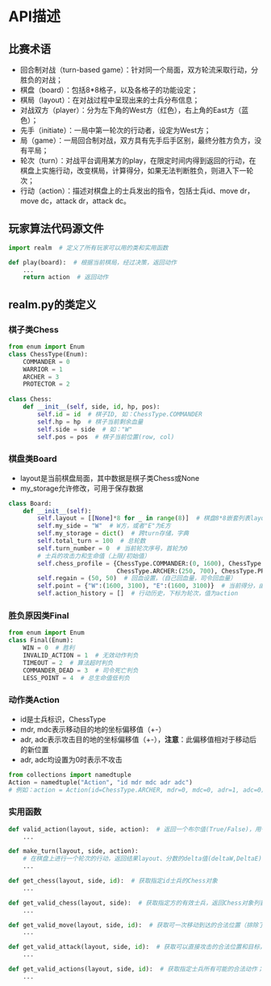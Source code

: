 # API描述
## 比赛术语
- 回合制对战（turn-based game）：针对同一个局面，双方轮流采取行动，分胜负的对战；
- 棋盘（board）：包括8*8格子，以及各格子的功能设定；
- 棋局（layout）：在对战过程中呈现出来的士兵分布信息；
- 对战双方（player）：分为左下角的West方（红色），右上角的East方（蓝色）；
- 先手（initiate）：一局中第一轮次的行动者，设定为West方；
- 局（game）：一局回合制对战，双方具有先手后手区别，最终分胜方负方，没有平局；
- 轮次（turn）：对战平台调用某方的play，在限定时间内得到返回的行动，在棋盘上实施行动，改变棋局，计算得分，如果无法判断胜负，则进入下一轮次；
- 行动（action）：描述对棋盘上的士兵发出的指令，包括士兵id、move dr，move dc，attack dr，attack dc。

## 玩家算法代码源文件
```python
import realm  # 定义了所有玩家可以用的类和实用函数

def play(board):  # 根据当前棋局，经过决策，返回动作
    ...
    return action  # 返回动作
```

## realm.py的类定义
### 棋子类Chess
```python
from enum import Enum
class ChessType(Enum):
    COMMANDER = 0
    WARRIOR = 1
    ARCHER = 3
    PROTECTOR = 2
    
class Chess:
    def __init__(self, side, id, hp, pos):
        self.id = id  # 棋子ID, 如：ChessType.COMMANDER
        self.hp = hp  # 棋子当前剩余血量
        self.side = side  # 如："W"
        self.pos = pos  # 棋子当前位置(row, col)
```

### 棋盘类Board
- layout是当前棋盘局面，其中数据是棋子类Chess或None
- my_storage允许修改，可用于保存数据
```python
class Board:
    def __init__(self):
        self.layout = [[None]*8 for _ in range(8)]  # 棋盘8*8嵌套列表layout[row][col]，列表元素类型是Chess
        self.my_side = "W"  # W方，或者"E"为E方
        self.my_storage = dict()  # 跨turn存储，字典
        self.total_turn = 100  # 总轮数
        self.turn_number = 0  # 当前轮次序号，首轮为0
        # 士兵的攻击力和生命值（上限/初始值）
        self.chess_profile = {ChessType.COMMANDER:(0, 1600), ChessType.WARRIOR:(200, 1000),
                              ChessType.ARCHER:(250, 700), ChessType.PROTECTOR:(150, 1400)}
        self.regain = (50, 50)  # 回血设置，（自己回血量，司令回血量）
        self.point = {"W":(1600, 3100), "E":(1600, 3100)}  # 当前得分，由（司令生命值，士兵总生命值）构成
        self.action_history = []  # 行动历史，下标为轮次，值为action
```

### 胜负原因类Final
```python
from enum import Enum
class Final(Enum):
    WIN = 0  # 胜利
    INVALID_ACTION = 1  # 无效动作判负
    TIMEOUT = 2  # 算法超时判负
    COMMANDER_DEAD = 3  # 司令死亡判负
    LESS_POINT = 4  # 总生命值低判负
```

### 动作类Action
- id是士兵标识，ChessType
- mdr, mdc表示移动目的地的坐标偏移值（+-）
- adr, adc表示攻击目的地的坐标偏移值（+-），**注意**：此偏移值相对于移动后的新位置
- adr, adc均设置为0时表示不攻击
```python
from collections import namedtuple
Action = namedtuple("Action", "id mdr mdc adr adc")
# 例如：action = Action(id=ChessType.ARCHER, mdr=0, mdc=0, adr=1, adc=0)
```

### 实用函数
```python
def valid_action(layout, side, action):  # 返回一个布尔值(True/False)，用于判断传入action的合法性
    ...

def make_turn(layout, side, action):  
    # 在棋盘上进行一个轮次的行动，返回结果layout、分数的delta值(deltaW,DeltaE)，以及可能的胜负(sideW,sideE)
    ...

def get_chess(layout, side, id):  # 获取指定id士兵的Chess对象
    ...

def get_valid_chess(layout, side):  # 获取指定方的有效士兵，返回Chess对象列表
    ...

def get_valid_move(layout, side, id):  # 获取可一次移动到达的合法位置（排除了被挡路的情况）；返回列表,每个元素是合法位置(row,col)的二元组，若不存在可移动位置，返回空列表
    ...

def get_valid_attack(layout, side, id):  # 获取可以直接攻击的合法位置和目标，排除无效位置；返回一个列表, 列表的每个元素是形如(目标攻击士兵的位置,目标攻击士兵的Chess对象)的二元组；若不存在可攻击的对象，返回空列表
    ...

def get_valid_actions(layout, side, id):  # 获取指定士兵所有可能的合法动作；返回列表,元素是某个棋子所有可能的Action对象；如果不存在任何有效的操作，返回空列表
    ...

```
